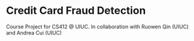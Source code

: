 # Credit Card Fraud Detection
Course Project for CS412 @ UIUC. In collaboration with Ruowen Qin (UIUC) and Andrea Cui (UIUC)

